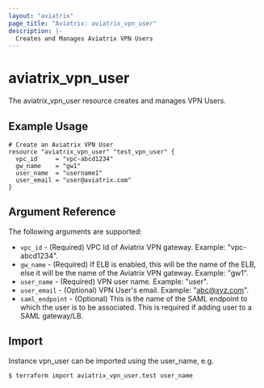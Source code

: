 ```yaml
---
layout: "aviatrix"
page_title: "Aviatrix: aviatrix_vpn_user"
description: |-
  Creates and Manages Aviatrix VPN Users
---
```


# aviatrix_vpn_user

The aviatrix_vpn_user resource creates and manages VPN Users.

## Example Usage

```hcl
# Create an Aviatrix VPN User
resource "aviatrix_vpn_user" "test_vpn_user" {
  vpc_id     = "vpc-abcd1234"
  gw_name    = "gw1"
  user_name  = "username1"
  user_email = "user@aviatrix.com"
}
```

## Argument Reference

The following arguments are supported:

* `vpc_id` - (Required) VPC Id of Aviatrix VPN gateway. Example: "vpc-abcd1234".
* `gw_name` - (Required) If ELB is enabled, this will be the name of the ELB, else it will be the name of the Aviatrix VPN gateway. Example: "gw1".
* `user_name` - (Required) VPN user name. Example: "user".
* `user_email` - (Optional) VPN User's email. Example: "abc@xyz.com".
* `saml_endpoint` - (Optional) This is the name of the SAML endpoint to which the user is to be associated. This is required if adding user to a SAML gateway/LB.

## Import

Instance vpn_user can be imported using the user_name, e.g.

```
$ terraform import aviatrix_vpn_user.test user_name
```
